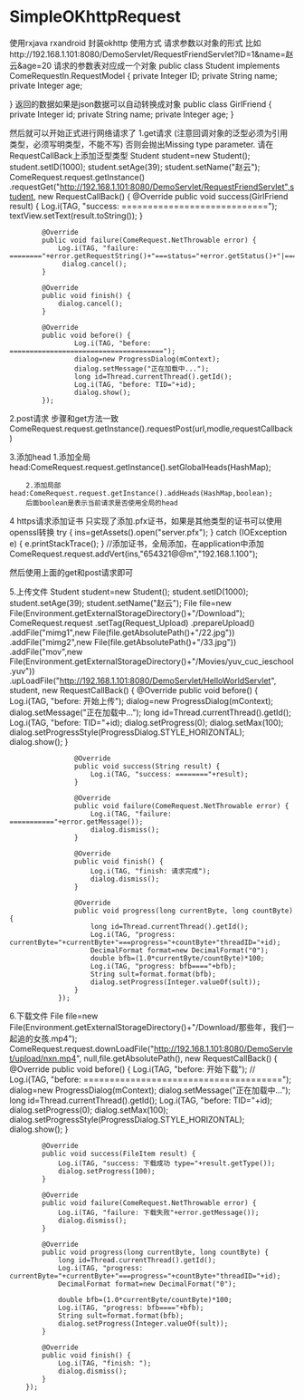 # SimpleOKhttpRequest
使用rxjava rxandroid 封装okhttp
使用方式
请求参数以对象的形式
比如http://192.168.1.101:8080/DemoServlet/RequestFriendServlet?ID=1&name=赵云&age=20
请求的参数表对应成一个对象
public class Student implements ComeRequestIn.RequestModel {
    private Integer ID;
    private String name;
    private Integer age;

  }
 返回的数据如果是json数据可以自动转换成对象
public class GirlFriend {
	private Integer id;
	private String name;
	private Integer age;
	}

然后就可以开始正式进行网络请求了
1.get请求 (注意回调对象的泛型必须为引用类型，必须写明类型，不能不写)
否则会抛出Missing type parameter. 请在RequestCallBack上添加泛型类型
 Student student=new Student();
        student.setID(1000);
        student.setAge(39);
        student.setName("赵云");
ComeRequest.request.getInstance()
.requestGet("http://192.168.1.101:8080/DemoServlet/RequestFriendServlet",student,
new RequestCallBack<GirlFriend>() {
            @Override
            public void success(GirlFriend result) {
                Log.i(TAG, "success: ============================");
                textView.setText(result.toString());
            }

            @Override
            public void failure(ComeRequest.NetThrowable error) {
                Log.i(TAG, "failure: ========"+error.getRequestString()+"===status="+error.getStatus()+"|====message"+error.getMessage());
                 dialog.cancel();
            }

            @Override
            public void finish() {
                dialog.cancel();
            }

            @Override
            public void before() {
                    Log.i(TAG, "before: ======================================");
                    dialog=new ProgressDialog(mContext);
                    dialog.setMessage("正在加载中...");
                    long id=Thread.currentThread().getId();
                    Log.i(TAG, "before: TID="+id);
                    dialog.show();
            });

 2.post请求 步骤和get方法一致
 ComeRequest.request.getInstance().requestPost(url,modle,requestCallback)

3.添加head
        1.添加全局head:ComeRequest.request.getInstance().setGlobalHeads(HashMap);

        2.添加局部head:ComeRequest.request.getInstance().addHeads(HashMap,boolean);
        后面boolean是表示当前请求是否使用全局的head

4 https请求添加证书 只实现了添加.pfx证书，如果是其他类型的证书可以使用openssl转换
        try {
            ins=getAssets().open("server.pfx");
        } catch (IOException e) {
            e.printStackTrace();
        }
        //添加证书，全局添加，在application中添加
        ComeRequest.request.addVert(ins,"654321@@m","192.168.1.100");

  然后使用上面的get和post请求即可

  5.上传文件
        Student student=new Student();
        student.setID(1000);
        student.setAge(39);
        student.setName("赵云");
        File file=new File(Environment.getExternalStorageDirectory()+"/Download");
ComeRequest.request
                .setTag(Request_Upload)
                .prepareUpload()
                .addFile("mimg1",new File(file.getAbsolutePath()+"/22.jpg"))
                .addFile("mimg2",new File(file.getAbsolutePath()+"/33.jpg"))
                .addFile("mov",new File(Environment.getExternalStorageDirectory()+"/Movies/yuv_cuc_ieschool.yuv"))
                .upLoadFile("http://192.168.1.101:8080/DemoServlet/HelloWorldServlet", student, new RequestCallBack<String>() {
                    @Override
                    public void before() {
                        Log.i(TAG, "before: 开始上传");
                        dialog=new ProgressDialog(mContext);
                        dialog.setMessage("正在加载中...");
                        long id=Thread.currentThread().getId();
                        Log.i(TAG, "before: TID="+id);
                        dialog.setProgress(0);
                        dialog.setMax(100);
                        dialog.setProgressStyle(ProgressDialog.STYLE_HORIZONTAL);
                        dialog.show();
                    }

                    @Override
                    public void success(String result) {
                        Log.i(TAG, "success: ========"+result);
                    }

                    @Override
                    public void failure(ComeRequest.NetThrowable error) {
                        Log.i(TAG, "failure: ==========="+error.getMessage());
                        dialog.dismiss();
                    }

                    @Override
                    public void finish() {
                        Log.i(TAG, "finish: 请求完成");
                        dialog.dismiss();
                    }

                    @Override
                    public void progress(long currentByte, long countByte) {
                        long id=Thread.currentThread().getId();
                        Log.i(TAG, "progress: currentByte="+currentByte+"===progress="+countByte+"threadID="+id);
                        DecimalFormat format=new DecimalFormat("0");
                        double bfb=(1.0*currentByte/countByte)*100;
                        Log.i(TAG, "progress: bfb===="+bfb);
                        String sult=format.format(bfb);
                        dialog.setProgress(Integer.valueOf(sult));
                    }
                });


  6.下载文件
  File file=new File(Environment.getExternalStorageDirectory()+"/Download/那些年，我们一起追的女孩.mp4");
ComeRequest.request.downLoadFile("http://192.168.1.101:8080/DemoServlet/upload/nxn.mp4", null,file.getAbsolutePath(), new RequestCallBack<FileItem>() {
            @Override
            public void before() {
                Log.i(TAG, "before: 开始下载");
                //                Log.i(TAG, "before: ======================================");
                dialog=new ProgressDialog(mContext);
                dialog.setMessage("正在加载中...");
                long id=Thread.currentThread().getId();
                Log.i(TAG, "before: TID="+id);
                dialog.setProgress(0);
                dialog.setMax(100);
                dialog.setProgressStyle(ProgressDialog.STYLE_HORIZONTAL);
                dialog.show();
            }

            @Override
            public void success(FileItem result) {
                Log.i(TAG, "success: 下载成功 type="+result.getType());
                dialog.setProgress(100);
            }

            @Override
            public void failure(ComeRequest.NetThrowable error) {
                Log.i(TAG, "failure: 下载失败"+error.getMessage());
                dialog.dismiss();
            }

            @Override
            public void progress(long currentByte, long countByte) {
                long id=Thread.currentThread().getId();
                Log.i(TAG, "progress: currentByte="+currentByte+"===progress="+countByte+"threadID="+id);
                DecimalFormat format=new DecimalFormat("0");

                double bfb=(1.0*currentByte/countByte)*100;
                Log.i(TAG, "progress: bfb===="+bfb);
                String sult=format.format(bfb);
                dialog.setProgress(Integer.valueOf(sult));
            }

            @Override
            public void finish() {
                Log.i(TAG, "finish: ");
                dialog.dismiss();
            }
        });
